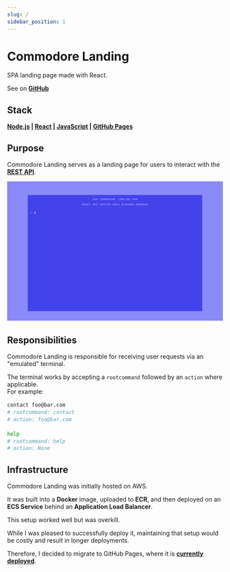 ```yaml
---
slug: /
sidebar_position: 1
---
```


# Commodore Landing

SPA landing page made with React.

See on **[GitHub](https://github.com/itsadeadh2/commodore-landing)**

## Stack

**[Node.js](https://nodejs.org/pt) | [React](https://react.dev/) | [JavaScript](https://developer.mozilla.org/pt-BR/docs/Web/JavaScript) | [GitHub Pages](https://pages.github.com/)**

## Purpose

Commodore Landing serves as a landing page for users to interact with the **[REST API](./REST%20API/overview.md)**.

![commodore landing](./img/commodore_landing.gif)

## Responsibilities

Commodore Landing is responsible for receiving user requests via an "emulated" terminal.

The terminal works by accepting a `rootcommand` followed by an `action` where applicable.  
For example:
```sh
contact foo@bar.com
# rootcommand: contact
# action: foo@bar.com

help
# rootcommand: help
# action: None
```

## Infrastructure

Commodore Landing was initially hosted on AWS.

It was built into a **Docker** image, uploaded to **ECR**, and then deployed on an **ECS Service** behind an **Application Load Balancer**.

This setup worked well but was overkill.

While I was pleased to successfully deploy it, maintaining that setup would be costly and result in longer deployments.

Therefore, I decided to migrate to GitHub Pages, where it is **[currently deployed](https://itsadeadh2.github.io/commodore-landing/)**.
